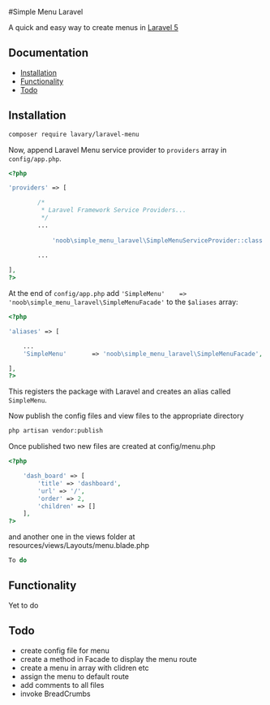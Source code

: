 #Simple Menu Laravel 

A quick and easy way to create menus in [Laravel 5](http://laravel.com/)

## Documentation

* [Installation](#installation)
* [Functionality](#functionality)
* [Todo](#todo)



## Installation


```bash
composer require lavary/laravel-menu
```

Now, append Laravel Menu service provider to `providers` array in `config/app.php`.


```php
<?php

'providers' => [

        /*
         * Laravel Framework Service Providers...
         */
        ...
        
            'noob\simple_menu_laravel\SimpleMenuServiceProvider::class',
        
        ...

],
?>
```

At the end of `config/app.php` add `'SimpleMenu'    => 'noob\simple_menu_laravel\SimpleMenuFacade'` to the `$aliases` array:

```php
<?php

'aliases' => [

    ...
    'SimpleMenu'       => 'noob\simple_menu_laravel\SimpleMenuFacade',

],
?>
```

This registers the package with Laravel and creates an alias called `SimpleMenu`.

Now publish the config files and view files to the appropriate directory

```bash
php artisan vendor:publish
```

Once published two new files are created at config/menu.php

```php
<?php

    'dash_board' => [
        'title' => 'dashboard',
        'url' => '/',
        'order' => 2,
        'children' => []
    ],
?>
```

and another one in the views folder at resources/views/Layouts/menu.blade.php
```php
To do
```



## Functionality

Yet to do


## Todo

* create config file for menu
* create a method in Facade to display the menu route
* create a menu in array with clidren etc
* assign the menu to default route 
* add comments to all files
* invoke BreadCrumbs 